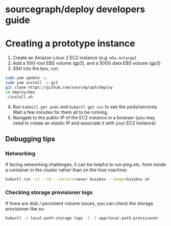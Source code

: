 # sourcegraph/deploy developers guide

# Creating a prototype instance

1. Create an Amazon Linux 2 EC2 instance (e.g. `m5a.4xlarge`)
2. Add a 50G root EBS volume (gp3), and a 500G data EBS volume (gp3)
3. SSH into the box, run:

```sh
sudo yum update -y
sudo yum install -y git
git clone https://github.com/sourcegraph/deploy
cd deploy/dev
./install.sh
```

4. Run `kubectl get pods` and `kubectl get svc` to see the pods/services. Wait a few minutes for them all to be running.
5. Navigate to the public IP of the EC2 instance in a browser (you may need to create an elastic IP and associate it with your EC2 instance)

## Debugging tips

### Networking

If facing networking challenges, it can be helpful to run ping etc. from inside a container in the cluster rather than on the host machine:

```sh
kubectl run -it --rm --restart=never busybox --image=busybox sh
```

### Checking storage provisioner logs

If there are disk / persistent volume issues, you can check the storage provisioner like so:

```sh
kubectl -n local-path-storage logs -f -l app=local-path-provisioner
```
